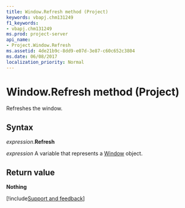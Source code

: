```yaml
---
title: Window.Refresh method (Project)
keywords: vbapj.chm131249
f1_keywords:
- vbapj.chm131249
ms.prod: project-server
api_name:
- Project.Window.Refresh
ms.assetid: 4de21b9c-8dd9-e07d-3e87-c60c652c3804
ms.date: 06/08/2017
localization_priority: Normal
---
```



# Window.Refresh method (Project)

Refreshes the window.


## Syntax

_expression_.**Refresh**

 _expression_ A variable that represents a [Window](./Project.Window.md) object.


## Return value

 **Nothing**

[!include[Support and feedback](~/includes/feedback-boilerplate.md)]